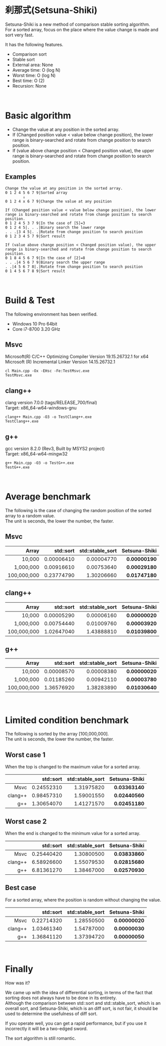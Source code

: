 # 刹那式(Setsuna-Shiki)
Setsuna-Shiki is a new method of comparison stable sorting algorithm.  
For a sorted array, focus on the place where the value change is made and sort very fast.  

It has the following features.  
* Comparison sort
* Stable sort
* External area: None
* Average time: O (log N)
* Worst time: O (log N)
* Best time: O (2)
* Recursion: None

<br>

# Basic algorithm
* Change the value at any position in the sorted array.
* If (Changed position value < value below change position), the lower range is binary-searched and rotate from change position to search position.
* If (value above change position < Changed position value), the upper range is binary-searched and rotate from change position to search position.

## Examples
~~~
Change the value at any position in the sorted array.
0 1 2 4 5 6 7 9|Sorted array
        ↓
0 1 2 4 x 6 7 9|Change the value at any position
~~~
~~~
If (Changed position value < value below change position), the lower range is binary-searched and rotate from change position to search position.
0 1 2 4 5 3 7 9|In the case of [5]=3
0 1 2 4 5|. . .|Binary search the lower range
. . .|3 4 5|. .|Rotate from change position to search position
0 1 2 3 4 5 7 9|Sort result
~~~
~~~
If (value above change position < Changed position value), the upper range is binary-searched and rotate from change position to search position.
0 1 8 4 5 6 7 9|In the case of [2]=8
. . .|4 5 6 7 9|Binary search the upper range
. .|4 5 6 7 8|.|Rotate from change position to search position
0 1 4 5 6 7 8 9|Sort result
~~~

<br>

# Build & Test
The following environment has been verified.  
* Windows 10 Pro 64bit
* Core i7-8700 3.20 GHz

## **Msvc**
Microsoft(R) C/C++ Optimizing Compiler Version 19.15.26732.1 for x64  
Microsoft (R) Incremental Linker Version 14.15.26732.1  
~~~
cl Main.cpp -Ox -EHsc -Fe:TestMsvc.exe
TestMsvc.exe
~~~

## **clang++**
clang version 7.0.0 (tags/RELEASE_700/final)  
Target: x86_64-w64-windows-gnu  
~~~
clang++ Main.cpp -O3 -o TestClang++.exe
TestClang++.exe
~~~

## **g++**
gcc version 8.2.0 (Rev3, Built by MSYS2 project)  
Target: x86_64-w64-mingw32  
~~~
g++ Main.cpp -O3 -o TestG++.exe
TestG++.exe
~~~
<br>

# Average benchmark
The following is the case of changing the random position of the sorted array to a random value.  
The unit is seconds, the lower the number, the faster.    

## **Msvc**
|Array|std::sort|std::stable_sort|Setsuna-Shiki|
|---:|---:|---:|---:|
|10,000|0.00006410|0.00004770|**0.00000190**|
|1,000,000|0.00916610|0.00753640|**0.00029180**|
|100,000,000|0.23774790|1.30206660|**0.01747180**|

## **clang++**
|Array|std::sort|std::stable_sort|Setsuna-Shiki|
|---:|---:|---:|---:|
|10,000|0.00005290|0.00006160|**0.00000020**|
|1,000,000|0.00754440|0.01009760|**0.00003920**|
|100,000,000|1.02647040|1.43888810|**0.01039800**|

## **g++**
|Array|std::sort|std::stable_sort|Setsuna-Shiki|
|---:|---:|---:|---:|
|10,000|0.00008570|0.00008380|**0.00000020**|
|1,000,000|0.01185260|0.00942110|**0.00003780**|
|100,000,000|1.36576920|1.38283890|**0.01030640**|

<br>

# Limited condition benchmark
The following is sorted by the array [100,000,000].  
The unit is seconds, the lower the number, the faster.  

## Worst case 1
When the top is changed to the maximum value for a sorted array.    

||std::sort|std::stable_sort|Setsuna-Shiki|
|---:|---:|---:|---:|
|Msvc|0.24552310|1.31975820|**0.03363140**|
|clang++|0.98457310|1.59001550|**0.02440560**|
|g++|1.30654070|1.41271570|**0.02451180**|

## Worst case 2
When the end is changed to the minimum value for a sorted array.  

||std::sort|std::stable_sort|Setsuna-Shiki|
|---:|---:|---:|---:|
|Msvc|0.25440420|1.30800500|**0.03833860**|
|clang++|6.58926600|1.55079530|**0.02815680**|
|g++|6.81361270|1.38467000|**0.02570930**|

## Best case
For a sorted array, where the position is random without changing the value.    

||std::sort|std::stable_sort|Setsuna-Shiki|
|---:|---:|---:|---:|
|Msvc|0.22714320|1.28550500|**0.00000020**|
|clang++|1.03461340|1.54787000|**0.00000030**|
|g++|1.36841120|1.37394720|**0.00000050**|


<br>

# Finally
How was it?  

We came up with the idea of ​​differential sorting, in terms of the fact that sorting does not always have to be done in its entirety.  
Although the comparison between std::sort and std::stable_sort, which is an overall sort, and Setsuna-Shiki, which is an diff sort, is not fair, it should be used to determine the usefulness of diff sort.  

If you operate well, you can get a rapid performance, but if you use it incorrectly it will be a two-edged sword.  

The sort algorithm is still romantic.  
